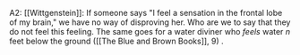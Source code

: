 
A2: [[Wittgenstein]]: If someone says "I feel a sensation in the frontal lobe of my brain," we have no way of disproving her. Who are we to say that they do not feel this feeling. The same goes for a water diviner who *feels* water *n* feet below the ground ([[The Blue and Brown Books]], 9) .
